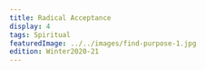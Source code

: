 ```yaml
---
title: Radical Acceptance
display: 4
tags: Spiritual
featuredImage: ../../images/find-purpose-1.jpg
edition: Winter2020-21
---
```

